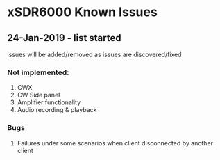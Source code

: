 # xSDR6000 Known Issues

## 24-Jan-2019 - list started

issues will be added/removed as issues are discovered/fixed

### Not implemented:

1. CWX
2. CW Side panel
3. Amplifier functionality
4. Audio recording & playback


### Bugs

1. Failures under some scenarios when client disconnected by another client


